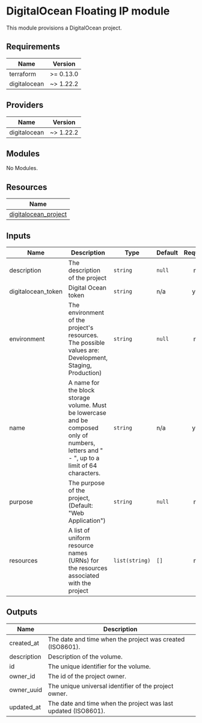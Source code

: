 # DigitalOcean Floating IP module

This module provisions a DigitalOcean project.

<!-- BEGINNING OF PRE-COMMIT-TERRAFORM DOCS HOOK -->
## Requirements

| Name | Version |
|------|---------|
| terraform | >= 0.13.0 |
| digitalocean | ~> 1.22.2 |

## Providers

| Name | Version |
|------|---------|
| digitalocean | ~> 1.22.2 |

## Modules

No Modules.

## Resources

| Name |
|------|
| [digitalocean_project](https://registry.terraform.io/providers/digitalocean/digitalocean/latest/docs/resources/project) |

## Inputs

| Name | Description | Type | Default | Required |
|------|-------------|------|---------|:--------:|
| description | The description of the project | `string` | `null` | no |
| digitalocean\_token | Digital Ocean token | `string` | n/a | yes |
| environment | The environment of the project's resources. The possible values are: Development, Staging, Production) | `string` | `null` | no |
| name | A name for the block storage volume. Must be lowercase and be composed only of numbers, letters and " - ", up to a limit of 64 characters. | `string` | n/a | yes |
| purpose | The purpose of the project, (Default: "Web Application") | `string` | `null` | no |
| resources | A list of uniform resource names (URNs) for the resources associated with the project | `list(string)` | `[]` | no |

## Outputs

| Name | Description |
|------|-------------|
| created\_at | The date and time when the project was created (ISO8601). |
| description | Description of the volume. |
| id | The unique identifier for the volume. |
| owner\_id | The id of the project owner. |
| owner\_uuid | The unique universal identifier of the project owner. |
| updated\_at | The date and time when the project was last updated (ISO8601). |
<!-- END OF PRE-COMMIT-TERRAFORM DOCS HOOK -->